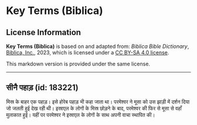 # Key Terms (Biblica)

## License Information

**Key Terms (Biblica)** is based on and adapted from: _Biblica Bible Dictionary_, [Biblica, Inc.](https://www.biblica.com/), 2023, which is licensed under a [CC BY-SA 4.0 license](https://creativecommons.org/licenses/by-sa/4.0/legalcode.en).

This markdown version is provided under the same license.



--------------------------------

## सीनै पहाड़ (id: 183221)

मिस्र के बाहर एक पहाड़। इसे होरेब पहाड़ भी कहा जाता था। परमेश्वर ने मूसा को उस झाड़ी में दर्शन दिया जो जलती हुई देख रही थी। इस्राएल के लोगों के मिस्र छोड़ने के बाद, परमेश्वर की फिर से मूसा से वहाँ मुलाकात हुई। यहीं पर परमेश्वर ने इस्राएल के लोगों के साथ अपनी वाचा स्थापित की।


